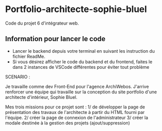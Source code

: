 # Portfolio-architecte-sophie-bluel

Code du projet 6 d'intégrateur web.

## Information pour lancer le code

 - Lancer le backend depuis votre terminal en suivant les instruction du fichier ReadMe.
 - Si vous désirez afficher le code du backend et du frontend, faites le dans 2 instances de VSCode différentes pour éviter tout problème


SCENARIO :

Je travaille comme dev Front-End pour l'agence ArchiWebos.
J'arrive renforcer une équipe qui travaille sur la conception du site portfolio d'une architecte d'intérieur, Sophie Bluel.

Mes trois missions pour ce projet sont :
1/ de développer la page de présentation des travaux de l'architecte à partir du HTML fourni par l'équipe.
2/ créer la page de connexion de l'administrateur
3/ créer la modale destinée à la gestion des projets (ajout/suppression)
